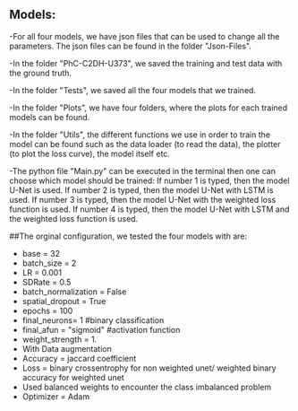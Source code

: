 ## Models:

-For all four models, we have json files that can be used to change all the parameters. The json files can be found in the folder "Json-Files".

-In the folder "PhC-C2DH-U373", we saved the training and test data with the ground truth.

-In the folder "Tests", we saved all the four models that we trained.

-In the folder "Plots", we have four folders, where the plots for each trained models can be found.

-In the folder "Utils", the different functions we use in order to train the model can be found such as the data loader (to read the data), the plotter (to plot the loss curve), the model itself etc.

-The python file "Main.py" can be executed in the terminal then one can choose which model should be trained:
    If number 1 is typed, then the model U-Net is used.
    If number 2 is typed, then the model U-Net with LSTM is used.
    If number 3 is typed, then the model U-Net with the weighted loss function is used.
    If number 4 is typed, then the model U-Net with LSTM and the weighted loss function is used.
    
##The orginal configuration, we tested the four models with are:
- base = 32
- batch_size = 2
- LR = 0.001
- SDRate = 0.5
- batch_normalization = False
- spatial_dropout = True
- epochs = 100
- final_neurons= 1 #binary classification
- final_afun = "sigmoid" #activation function
- weight_strength = 1.
- With Data augmentation
- Accuracy = jaccard coefficient
- Loss = binary crossentrophy for non weighted unet/ weighted binary accuracy for weighted unet
- Used balanced weights to encounter the class imbalanced problem
- Optimizer = Adam


